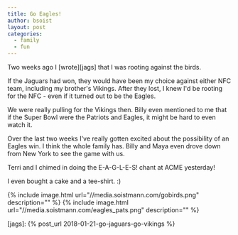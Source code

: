 ```yaml
---
title: Go Eagles!
author: bsoist
layout: post
categories:
  - family
  - fun
---
```

Two weeks ago I [wrote][jags] that I was rooting against the birds.

If the Jaguars had won, they would have been my choice against either NFC team, including my brother's Vikings. After they lost, I knew I'd be rooting for the NFC - even if it turned out to be the Eagles.

We were really pulling for the Vikings then. Billy even mentioned to me that if the Super Bowl were the Patriots and Eagles, it might be hard to even watch it. 

Over the last two weeks I've really gotten excited about the possibility of an Eagles win. I think the whole family has. Billy and Maya even drove down from New York to see the game with us.

Terri and I chimed in doing the E-A-G-L-E-S! chant at ACME yesterday! 

I even bought a cake and a tee-shirt. :)

{% include image.html url="//media.soistmann.com/gobirds.png" description="" %}
{% include image.html url="//media.soistmann.com/eagles_pats.png" description="" %}


[jags]: {% post_url 2018-01-21-go-jaguars-go-vikings %}

